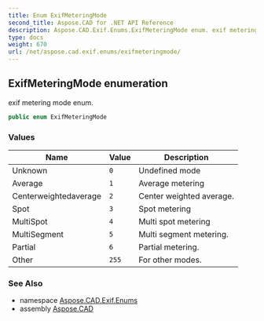 ```yaml
---
title: Enum ExifMeteringMode
second_title: Aspose.CAD for .NET API Reference
description: Aspose.CAD.Exif.Enums.ExifMeteringMode enum. exif metering mode enum
type: docs
weight: 670
url: /net/aspose.cad.exif.enums/exifmeteringmode/
---
```

## ExifMeteringMode enumeration

exif metering mode enum.

```csharp
public enum ExifMeteringMode
```

### Values

| Name | Value | Description |
| --- | --- | --- |
| Unknown | `0` | Undefined mode |
| Average | `1` | Average metering |
| Centerweightedaverage | `2` | Center weighted average. |
| Spot | `3` | Spot metering |
| MultiSpot | `4` | Multi spot metering |
| MultiSegment | `5` | Multi segment metering. |
| Partial | `6` | Partial metering. |
| Other | `255` | For other modes. |

### See Also

* namespace [Aspose.CAD.Exif.Enums](../../aspose.cad.exif.enums/)
* assembly [Aspose.CAD](../../)


